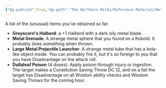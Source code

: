 ```yaml
---
{"dg-publish":true,"dg-path":"The Northern Wilds/Reference Material/Notable Items.md","permalink":"/the-northern-wilds/reference-material/notable-items/","tags":["TTRPG/Campaigns/Northern-Wilds","Journal"]}
---
```


A list of the (unusual) items you've obtained so far.

- **Greyscorn's Halberd**: a +1 Halberd with a dark oily metal blade.
- **Metal Grenade**: A strange metal sphere that you found on a Kobold. It probably does something when thrown.
- **Large Metal Projectile Launcher**: A strange metal tube that has a bola-like object inside. You can probably fire it, but it's so foreign to you that you have Disadvantage on the attack roll.
- **Dullaleaf Poison** (4 doses): Apply poison through injury or ingestion. The target makes a Constitution Saving Throw DC 12, and on a fail the target has Disadvantage on all Wisdom ability checks and Wisdom Saving Throws for the coming hour. 